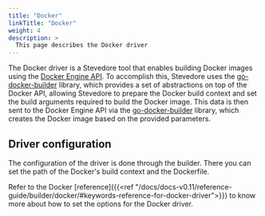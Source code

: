 ```yaml
---
title: "Docker"
linkTitle: "Docker"
weight: 4
description: >
  This page describes the Docker driver
---
```


The Docker driver is a Stevedore tool that enables building Docker images using the [Docker Engine API]((https://pkg.go.dev/github.com/docker/docker/client?utm_source=godoc#section-documentation)). To accomplish this, Stevedore uses the [go-docker-builder](https://github.com/apenella/go-docker-builder) library, which provides a set of abstractions on top of the Docker API, allowing Stevedore to prepare the Docker build context and set the build arguments required to build the Docker image. This data is then sent to the Docker Engine API via the [go-docker-builder](https://github.com/apenella/go-docker-builder) library, which creates the Docker image based on the provided parameters.

## Driver configuration
The configuration of the driver is done through the builder. There you can set the path of the Docker's build context and the Dockerfile.

Refer to the Docker [reference]({{<ref "/docs/docs-v0.11/reference-guide/builder/docker/#keywords-reference-for-docker-driver">}}) to know more about how to set the options for the Docker driver.